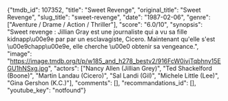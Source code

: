 {"tmdb_id": 107352, "title": "Sweet Revenge", "original_title": "Sweet Revenge", "slug_title": "sweet-revenge", "date": "1987-02-06", "genre": ["Aventure / Drame / Action / Thriller"], "score": "6.0/10", "synopsis": "Sweet revenge : Jillian Gray est une journaliste qui a vu sa fille kidnapp\u00e9e par par un esclavagiste, Cicero. Maintenant qu'elle s'est \u00e9chapp\u00e9e, elle cherche \u00e0 obtenir sa vengeance.", "image": "https://image.tmdb.org/t/p/w185_and_h278_bestv2/916FcW0ivjTqbhny15EGU1hNSxg.jpg", "actors": ["Nancy Allen (Jillian Grey)", "Ted Shackelford (Boone)", "Martin Landau (Cicero)", "Sal Landi (Gil)", "Michele Little (Lee)", "Gina Gershon (K.C.)"], "comments": [], "recommandations_id": [], "youtube_key": "notfound"}